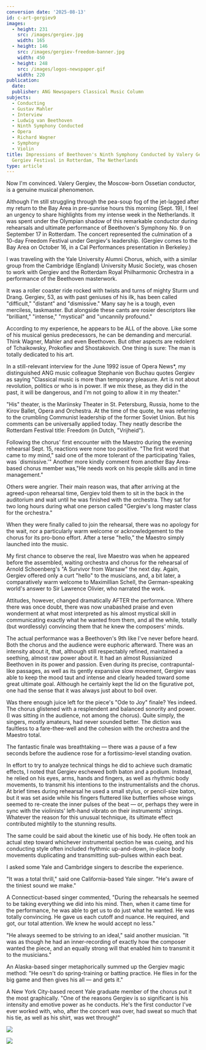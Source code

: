 ```yaml
---
conversion date: '2025-08-13'
id: c-art-gergiev9
images:
  - height: 231
    src: /images/gergiev.jpg
    width: 165
  - height: 146
    src: /images/gergiev-freedom-banner.jpg
    width: 450
  - height: 248
    src: /images/logos-newspaper.gif
    width: 220
publication:
  date:
  publisher: ANG Newspapers Classical Music Column
subjects:
  - Conducting
  - Gustav Mahler
  - Interview
  - Ludwig van Beethoven
  - Ninth Symphony Conducted
  - Opera
  - Richard Wagner
  - Symphony
  - Violin
title: Impressions of Beethoven's Ninth Symphony Conducted by Valery Gergiev at the
  Gergiev Festival in Rotterdam, The Netherlands
type: article
---
```



Now I'm convinced. Valery Gergiev, the Moscow-born Ossetian conductor, is a genuine musical phenomenon.

Although I'm still struggling through the pea-soup fog of the jet-lagged after my return to the Bay Area in pre-sunrise hours this morning (Sept. 19), I feel an urgency to share highlights from my intense week in the Netherlands. It was spent under the Olympian shadow of this remarkable conductor during rehearsals and ultimate performance of Beethoven's Symphony No. 9 on September 17 in Rotterdam. The concert represented the culmination of a 10-day Freedom Festival under Gergiev's leadership. (Gergiev comes to the Bay Area on October 16, in a Cal Performances presentation in Berkeley.)

I was traveling with the Yale University Alumni Chorus, which, with a similar group from the Cambridge (England) University Music Society, was chosen to work with Gergiev and the Rotterdam Royal Philharmonic Orchestra in a performance of the Beethoven masterwork.

It was a roller coaster ride rocked with twists and turns of mighty Sturm und Drang.
 Gergiev, 53, as with past geniuses of his ilk, has been called "difficult," "distant" and "dismissive." Many say he is a tough, even merciless, taskmaster. But alongside these cants are rosier descriptors like "brilliant," "intense," "mystical" and "uncannily profound."

According to my experience, he appears to be ALL of the above. Like some of his musical genius predecessors, he can be demanding and mercurial. Think Wagner, Mahler and even Beethoven. But other aspects are redolent of Tchaikowsky, Prokofiev and Shostakovich. One thing is sure: The man is totally dedicated to his art.

In a still-relevant interview for the June 1992 issue of Opera News*, my distinguished ANG music colleague Stephanie von Buchau quotes Gergiev as saying "Classical music is more than temporary pleasure. Art is not about revolution, politics or who is in power. If we mix these, as they did in the past, it will be dangerous, and I'm not going to allow it in my theater."

"His" theater, is the Mariinsky Theater in St. Petersburg, Russia, home to the Kirov Ballet, Opera and Orchestra. At the time of the quote, he was referring to the crumbling Communist leadership of the former Soviet Union. But his comments can be universally applied today. They neatly describe the Rotterdam Festival title: Freedom (in Dutch, "Vrijheid").

Following the chorus' first encounter with the Maestro during the evening rehearsal Sept. 15, reactions were none too positive. "The first word that came to my mind," said one of the more tolerant of the participating Yalies, was `dismissive.'" Another more kindly comment from another Bay Area-based chorus member was,"He needs work on his people skills and in time management."

Others were angrier. Their main reason was, that after arriving at the agreed-upon rehearsal time, Gergiev told them to sit in the back in the auditorium and wait until he was finished with the orchestra. They sat for two long hours during what one person called "Gergiev's long master class for the orchestra."

When they were finally called to join the rehearsal, there was no apology for the wait, nor a particularly warm welcome or acknowledgement to the chorus for its pro-bono effort. After a terse "hello," the Maestro simply launched into the music.

My first chance to observe the real, live Maestro was when he appeared before the assembled, waiting orchestra and chorus for the rehearsal of Arnold Schoenberg's "A Survivor from Warsaw" the next day. Again, Gergiev offered only a curt "hello" to the musicians, and, a bit later, a comparatively warm welcome to Maximillian Schell, the German-speaking world's answer to Sir Lawrence Olivier, who narrated the work.

Attitudes, however, changed dramatically AFTER the performance. Where there was once doubt, there was now unabashed praise and even wonderment at what most interpreted as his almost mystical skill in communicating exactly what he wanted from them, and all the while, totally (but wordlessly) convincing them that he knew the composers' minds.

The actual performance was a Beethoven's 9th like I've never before heard. Both the chorus and the audience were euphoric afterward. There was an intensity about it, that, although still respectably refined, maintained a seething, almost raw power about it. It had an almost Russianized Beethoven in its power and passion. Even during its precise, contrapuntal-like passages, as well as its gently expansive slow movement, Gergiev was able to keep the mood taut and intense and clearly headed toward some great ultimate goal. Although he certainly kept the lid on the figurative pot, one had the sense that it was always just about to boil over.

Was there enough juice left for the piece's "Ode to Joy" finale?
Yes indeed. The chorus glistened with a resplendent and balanced sonority and power. (I was sitting in the audience, not among the chorus). Quite simply, the singers, mostly amateurs, had never sounded better. The diction was faultless to a fare-thee-well and the cohesion with the orchestra and the Maestro total.

The fantastic finale was breathtaking — there was a pause of a few seconds before the audience rose for a fortissimo-level standing ovation.

In effort to try to analyze technical things he did to achieve such dramatic effects, I noted that Gergiev eschewed both baton and a podium. Instead, he relied on his eyes, arms, hands and fingers, as well as rhythmic body movements, to transmit his intentions to the instrumentalists and the chorus. At brief times during rehearsal he used a small stylus, or pencil-size baton, but it was set aside while his fingers fluttered like butterflies whose wings seemed to re-create the inner pulses of the beat — or, perhaps they were in sync with the violinists' left-hand vibrato on their instruments' strings. Whatever the reason for this unusual technique, its ultimate effect contributed mightily to the stunning results.

The same could be said about the kinetic use of his body. He often took an actual step toward whichever instrumental section he was cueing, and his conducting style often included rhythmic up-and-down, in-place body movements duplicating and transmitting sub-pulses within each beat.

 I asked some Yale and Cambridge singers to describe the experience.

"It was a total thrill," said one California-based Yale singer. "He's aware of the tiniest sound we make."

A Connecticut-based singer commented, "During the rehearsals he seemed to be taking everything we did into his mind. Then, when it came time for the performance, he was able to get us to do just what he wanted. He was totally convincing. He gave us each cutoff and nuance. He required, and got, our total attention. We knew he would accept no less."

"He always seemed to be striving to an ideal," said another musician. "It was as though he had an inner-recording of exactly how the composer wanted the piece, and an equally strong will that enabled him to transmit it to the musicians."

 An Alaska-based singer metaphorically summed up the Gergiev magic method: "He
oesn't do spring-training or batting practice. He flies in for the big game and then gives his all — and gets it."

 A New York City-based recent Yale graduate member of the chorus put it the most graphically. "One of the reasons Gergiev is so significant is his intensity and emotive power as he conducts. He's the first conductor I've ever worked with, who, after the concert was over, had sweat so much that his tie, as well as his shirt, was wet through!"

![](/images/gergiev-freedom-banner.jpg)

![](/images/logos-newspaper.gif)

